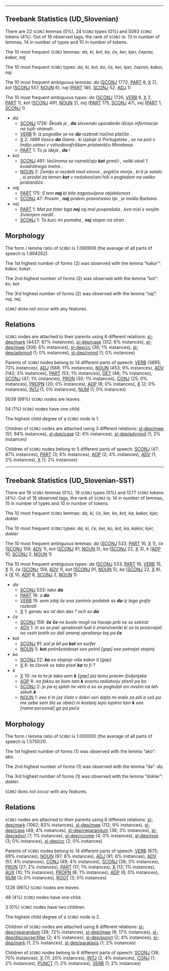 

--------------------------------------------------------------------------------

## Treebank Statistics (UD_Slovenian)

There are 22 `SCONJ` lemmas (0%), 24 `SCONJ` types (0%) and 5093 `SCONJ` tokens (4%).
Out of 16 observed tags, the rank of `SCONJ` is: 13 in number of lemmas, 14 in number of types and 10 in number of tokens.

The 10 most frequent `SCONJ` lemmas: <em>da, ki, kot, ko, če, ker, kjer, čeprav, kakor, naj</em>

The 10 most frequent `SCONJ` types:  <em>da, ki, kot, ko, če, ker, kjer, čeprav, kakor, naj</em>

The 10 most frequent ambiguous lemmas: <em>da</em> ([SCONJ]() 1772, [PART]() 8, [X]() 2), <em>kot</em> ([SCONJ]() 557, [NOUN]() 6), <em>naj</em> ([PART]() 185, [SCONJ]() 52, [ADJ]() 1)

The 10 most frequent ambiguous types:  <em>da</em> ([SCONJ]() 1726, [VERB]() 9, [X]() 2, [PART]() 1), <em>kot</em> ([SCONJ]() 491, [NOUN]() 2), <em>naj</em> ([PART]() 175, [SCONJ]() 47), <em>nej</em> ([PART]() 1, [SCONJ]() 1)


* <em>da</em>
  * [SCONJ]() 1726: <em>Škoda je , <b>da</b> slovenski uporabniki iščejo informacije na tujih straneh .</em>
  * [VERB]() 9: <em>Iz pogodbe se ne <b>da</b> razbrati načina plačila .</em>
  * [X]() 2: <em>1489 Vasco <b>da</b> Gama , ki izpluje iz Portugalske , se na poti v Indijo ustavi v vzhodnoafriškem pristanišču Mombasa .</em>
  * [PART]() 1: <em>To je ideja , <b>da</b> !</em>
* <em>kot</em>
  * [SCONJ]() 491: <em>Večinoma se razraščajo <b>kot</b> grmiči , veliki okoli 1 kvadratnega metra .</em>
  * [NOUN]() 2: <em>Zemljo si razdelil med sinove , prgišče morja , ki ti je ostalo , si prodal za temen <b>kot</b> v nedokončani hiši s pogledom na vaško pristanišče .</em>
* <em>naj</em>
  * [PART]() 175: <em>S tem <b>naj</b> bi bila zagotovljena objektivnost .</em>
  * [SCONJ]() 47: <em>Prosim , <b>naj</b> pridem pravočasno tja , je molila Barbara .</em>
* <em>nej</em>
  * [PART]() 1: <em>Mat pa foter bga <b>nej</b> raj mal povprašala , kva misl s svojim živlenjem nardit .</em>
  * [SCONJ]() 1: <em>Ta kurc mi pomaha , <b>nej</b> stopm na stran .</em>

## Morphology

The form / lemma ratio of `SCONJ` is 1.090909 (the average of all parts of speech is 1.894262).

The 1st highest number of forms (2) was observed with the lemma “kakor”: <em>kakor, koker</em>.

The 2nd highest number of forms (2) was observed with the lemma “kot”: <em>ko, kot</em>.

The 3rd highest number of forms (2) was observed with the lemma “naj”: <em>naj, nej</em>.

`SCONJ` does not occur with any features.


## Relations

`SCONJ` nodes are attached to their parents using 6 different relations: [sl-dep/mark]() (4437; 87% instances), [sl-dep/case]() (312; 6% instances), [sl-dep/mwe]() (306; 6% instances), [sl-dep/cc]() (36; 1% instances), [sl-dep/advmod]() (1; 0% instances), [sl-dep/nmod]() (1; 0% instances)

Parents of `SCONJ` nodes belong to 14 different parts of speech: [VERB]() (3695; 73% instances), [ADJ]() (568; 11% instances), [NOUN]() (453; 9% instances), [ADV]() (142; 3% instances), [PART]() (53; 1% instances), [DET]() (48; 1% instances), [SCONJ]() (47; 1% instances), [PRON]() (30; 1% instances), [CONJ]() (25; 0% instances), [PROPN]() (20; 0% instances), [ADP]() (8; 0% instances), [X]() (2; 0% instances), [INTJ]() (1; 0% instances), [NUM]() (1; 0% instances)

5039 (99%) `SCONJ` nodes are leaves.

54 (1%) `SCONJ` nodes have one child.

The highest child degree of a `SCONJ` node is 1.

Children of `SCONJ` nodes are attached using 3 different relations: [sl-dep/mwe]() (51; 94% instances), [sl-dep/case]() (2; 4% instances), [sl-dep/advmod]() (1; 2% instances)

Children of `SCONJ` nodes belong to 5 different parts of speech: [SCONJ]() (47; 87% instances), [PART]() (3; 6% instances), [ADP]() (2; 4% instances), [ADV]() (1; 2% instances), [X]() (1; 2% instances)



--------------------------------------------------------------------------------

## Treebank Statistics (UD_Slovenian-SST)

There are 19 `SCONJ` lemmas (0%), 19 `SCONJ` types (0%) and 1277 `SCONJ` tokens (4%).
Out of 16 observed tags, the rank of `SCONJ` is: 14 in number of lemmas, 15 in number of types and 10 in number of tokens.

The 10 most frequent `SCONJ` lemmas: <em>da, ki, če, ker, ko, kot, ka, kakor, kjer, dokler</em>

The 10 most frequent `SCONJ` types:  <em>da, ki, če, ker, ko, kot, ka, kakor, kjer, dokler</em>

The 10 most frequent ambiguous lemmas: <em>da</em> ([SCONJ]() 533, [PART]() 16, [X]() 1), <em>če</em> ([SCONJ]() 159, [ADV]() 1), <em>kot</em> ([SCONJ]() 91, [NOUN]() 5), <em>ka</em> ([SCONJ]() 22, [X]() 3), <em>k</em> ([ADP]() 10, [SCONJ]() 2, [NOUN]() 1)

The 10 most frequent ambiguous types:  <em>da</em> ([SCONJ]() 533, [PART]() 16, [VERB]() 15, [X]() 1), <em>če</em> ([SCONJ]() 159, [ADV]() 1), <em>kot</em> ([SCONJ]() 91, [NOUN]() 5), <em>ka</em> ([SCONJ]() 22, [X]() 8), <em>k</em> ([X]() 10, [ADP]() 8, [SCONJ]() 2, [NOUN]() 1)


* <em>da</em>
  * [SCONJ]() 533: <em>tako <b>da</b></em>
  * [PART]() 16: <em>a <b>da</b></em>
  * [VERB]() 15: <em>eem zdaj še ena zanimiv podatek se <b>da</b> iz tega grafa razbrati</em>
  * [X]() 1: <em>genau wo ist den das ? ach so <b>da</b></em>
* <em>če</em>
  * [SCONJ]() 159: <em><b>če</b> <b>če</b> ne boste mogli na havaje priti ne se sekirat</em>
  * [ADV]() 1: <em>in so se pač spraševali tudi ti znanstveniki ki so to proizvajali na vseh testih so dali zmeraj vprašanje kaj pa <b>če</b></em>
* <em>kot</em>
  * [SCONJ]() 91: <em>pol je bil pa <b>kot</b> en surfer</em>
  * [NOUN]() 5: <em><b>kot</b> petinšestdeset eee petnš [gap] eee petnajst stopinj</em>
* <em>ka</em>
  * [SCONJ]() 22: <em><b>ka</b> so stopnjo više kakor ti [gap]</em>
  * [X]() 8: <em>ta človek se tako pisal <b>ka</b> to fi ?</em>
* <em>k</em>
  * [X]() 10: <em>ne ta ta je taka eem <b>k</b> [gap] jaz temu pravim življenjska</em>
  * [ADP]() 8: <em>na faksu se bom tam <b>k</b> enemu radiatorju stisnil pa bo</em>
  * [SCONJ]() 2: <em>jo pa ej sploh ne vem a so se pogledal oni mislim na teh slikah <b>k</b></em>
  * [NOUN]() 1: <em>eee ti in jaz čisto v dobri veri dajta mi malo za piti a veš pa me zebe sem šla se obleči in kostanj lepo lupimo tam <b>k</b> eee [name:personal] ga pa peče</em>

## Morphology

The form / lemma ratio of `SCONJ` is 1.000000 (the average of all parts of speech is 1.575031).

The 1st highest number of forms (1) was observed with the lemma “ako”: <em>ako</em>.

The 2nd highest number of forms (1) was observed with the lemma “da”: <em>da</em>.

The 3rd highest number of forms (1) was observed with the lemma “dokler”: <em>dokler</em>.

`SCONJ` does not occur with any features.


## Relations

`SCONJ` nodes are attached to their parents using 8 different relations: [sl-dep/mark]() (1062; 83% instances), [sl-dep/mwe]() (112; 9% instances), [sl-dep/case]() (49; 4% instances), [sl-dep/reparandum]() (38; 3% instances), [sl-dep/advcl]() (7; 1% instances), [sl-dep/ccomp]() (4; 0% instances), [sl-dep/root]() (3; 0% instances), [sl-dep/cc]() (2; 0% instances)

Parents of `SCONJ` nodes belong to 14 different parts of speech: [VERB]() (875; 69% instances), [NOUN]() (97; 8% instances), [ADJ]() (81; 6% instances), [ADV]() (51; 4% instances), [CONJ]() (49; 4% instances), [SCONJ]() (38; 3% instances), [PRON]() (27; 2% instances), [PART]() (17; 1% instances), [X]() (12; 1% instances), [AUX]() (10; 1% instances), [PROPN]() (8; 1% instances), [ADP]() (6; 0% instances), [NUM]() (3; 0% instances), [ROOT]() (3; 0% instances)

1226 (96%) `SCONJ` nodes are leaves.

48 (4%) `SCONJ` nodes have one child.

3 (0%) `SCONJ` nodes have two children.

The highest child degree of a `SCONJ` node is 2.

Children of `SCONJ` nodes are attached using 6 different relations: [sl-dep/reparandum]() (39; 72% instances), [sl-dep/mwe]() (9; 17% instances), [sl-dep/discourse:filler]() (2; 4% instances), [sl-dep/punct]() (2; 4% instances), [sl-dep/mark]() (1; 2% instances), [sl-dep/parataxis]() (1; 2% instances)

Children of `SCONJ` nodes belong to 6 different parts of speech: [SCONJ]() (38; 70% instances), [X]() (11; 20% instances), [INTJ]() (2; 4% instances), [CONJ]() (1; 2% instances), [PUNCT]() (1; 2% instances), [VERB]() (1; 2% instances)

